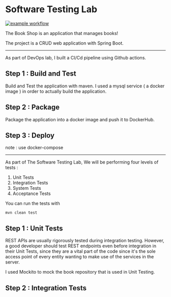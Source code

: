 # Software Testing Lab

[![example workflow](https://github.com/ShathaCodes/SoftwareTestingLab/actions/workflows/maven.yml/badge.svg)](https://github.com/ShathaCodes/SoftwareTestingLab/actions/workflows/maven.yml)

The Book Shop is an application that manages books!

The project is a CRUD web application with Spring Boot.

*** 
As part of DevOps lab, I built a CI/Cd pipeline using Github actions.

## Step 1 : Build and Test

Build and Test the application with maven. I used a mysql service ( a docker image ) in order to actually build the application.

## Step 2 : Package

Package the application into a docker image and push it to DockerHub.

## Step 3 : Deploy

note : use docker-compose

***

As part of The Software Testing Lab, We will be performing four levels of tests :

1. Unit Tests
2. Integration Tests
3. System Tests
4. Acceptance Tests

You can run the tests with 

```
mvn clean test
```

## Step 1 : Unit Tests

REST APIs are usually rigorously tested during integration testing. However, a good developer should test REST endpoints even before integration in their Unit Tests, since they are a vital part of the code since it's the sole access point of every entity wanting to make use of the services in the server.

I used Mockito to mock the book repository that is used in Unit Testing.

## Step 2 : Integration Tests




